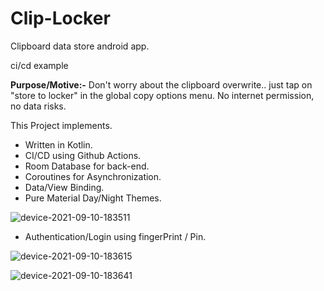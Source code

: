 # **Clip-Locker**

Clipboard data store android app.

ci/cd example

**Purpose/Motive:-** Don't worry about the clipboard overwrite.. just tap on "store to locker" in the global copy options menu.
No internet permission, no data risks.

This Project implements.

- Written in Kotlin.
- CI/CD using Github Actions.
- Room Database for back-end.
- Coroutines for Asynchronization.
- Data/View Binding.
- Pure Material Day/Night Themes.

![device-2021-09-10-183511](https://user-images.githubusercontent.com/32707672/134226177-e49e0cc6-78f0-4ccd-8c7d-377a584f5fcb.png)

- Authentication/Login using fingerPrint / Pin.

![device-2021-09-10-183615](https://user-images.githubusercontent.com/32707672/134226247-44d6a8dc-8afc-4e98-9076-9b3be64d5dc5.png)

![device-2021-09-10-183641](https://user-images.githubusercontent.com/32707672/134226285-7f076ff4-db58-4e15-9e59-8555ddf6e964.png)

